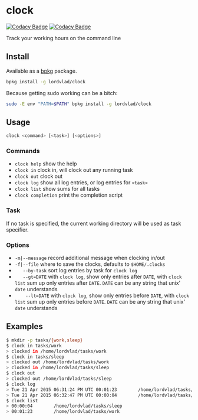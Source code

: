 # clock

[![Codacy Badge](https://api.codacy.com/project/badge/Grade/d784448e5565413385b2ae2447b67b70)](https://app.codacy.com/gh/lordvlad/clock?utm_source=github.com&utm_medium=referral&utm_content=lordvlad/clock&utm_campaign=Badge_Grade_Settings)
[![Codacy Badge](https://api.codacy.com/project/badge/Grade/6fb84e7e4ffd45ebae49f132ad0dc8f5)](https://app.codacy.com/app/lordvlad/clock?utm_source=github.com&utm_medium=referral&utm_content=lordvlad/clock&utm_campaign=Badge_Grade_Settings)

Track your working hours on the command line

## Install

Available as a [bpkg](http://www.bpkg.io/) package.
```sh
bpkg install -g lordvlad/clock
``` 

Because getting sudo working can be a bitch:
```sh
sudo -E env "PATH=$PATH" bpkg install -g lordvlad/clock
```

## Usage
```sh
clock <command> [<task>] [<options>]
```

### Commands
  - `clock help`         show the help
  - `clock in`           clock in, will clock out any running task
  - `clock out`          clock out
  - `clock log`          show all log entries, or log entries for `<task>`
  - `clock list`         show sums for all tasks
  - `clock completion`   print the completion script

### Task
If no task is specified, the current working directory will be used as task specifier.

### Options
  - `-m|--message`      record additional message when clocking in/out
  - `-f|--file`         where to save the clocks, defaults to `$HOME/.clocks`
  - `   --by-task`      sort log entries by task for `clock log`
  - `   --gt=DATE`      with `clock log`, show only entries after `DATE`, with `clock list` sum up only entries after `DATE`.
                        `DATE` can be any string that unix' `date` understands
  - `    --lt=DATE`     with `clock log`, show only entries before `DATE`, with `clock list` sum up only entries before `DATE`.
                        `DATE` can be any string that unix' `date` understands


## Examples

```sh
$ mkdir -p tasks/{work,sleep}
$ clock in tasks/work
> clocked in /home/lordvlad/tasks/work
$ clock in tasks/sleep
> clocked out /home/lordvlad/tasks/work
> clocked in /home/lordvlad/tasks/sleep
$ clock out
> clocked out /home/lordvlad/tasks/sleep
$ clock log
> Tue 21 Apr 2015 06:31:24 PM UTC 00:01:23        /home/lordvlad/tasks/work
> Tue 21 Apr 2015 06:32:47 PM UTC 00:00:04        /home/lordvlad/tasks/sleep
$ clock list
> 00:00:04        /home/lordvlad/tasks/sleep
> 00:01:23        /home/lordvlad/tasks/work
```

